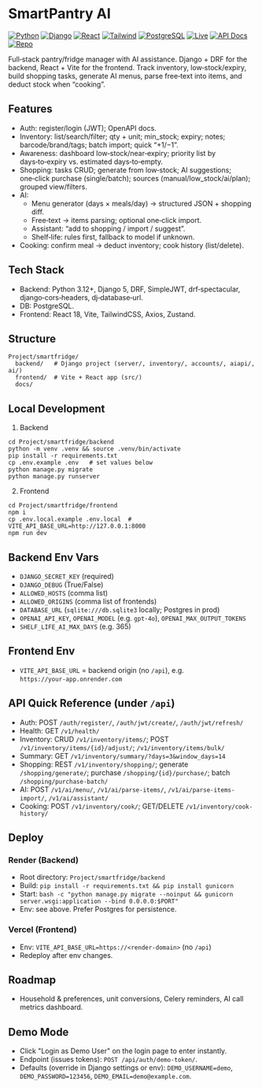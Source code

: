 # SmartPantry AI

[![Python](https://img.shields.io/badge/Python-3.12-blue?logo=python&logoColor=white)](https://www.python.org/)
[![Django](https://img.shields.io/badge/Django-5.0-success?logo=django&logoColor=white)](https://www.djangoproject.com/)
[![React](https://img.shields.io/badge/React-18-61DAFB?logo=react&logoColor=black)](https://react.dev)
[![Tailwind](https://img.shields.io/badge/TailwindCSS-3-38B2AC?logo=tailwindcss&logoColor=white)](https://tailwindcss.com)
[![PostgreSQL](https://img.shields.io/badge/PostgreSQL-16-4169E1?logo=postgresql&logoColor=white)](https://www.postgresql.org/)
[![Live](https://img.shields.io/badge/Live-App-0EA5E9?logo=vercel&logoColor=white)](https://smart-fridge-xi.vercel.app)
[![API Docs](https://img.shields.io/badge/API-docs-10B981?logo=swagger&logoColor=white)](https://smart-fridge-xi.vercel.app/api/docs)
[![Repo](https://img.shields.io/badge/GitHub-Repo-181717?logo=github&logoColor=white)](https://github.com/oy24553/SmartFridge)

Full‑stack pantry/fridge manager with AI assistance. Django + DRF for the backend, React + Vite for the frontend. Track inventory, low‑stock/expiry, build shopping tasks, generate AI menus, parse free‑text into items, and deduct stock when “cooking”.

## Features
- Auth: register/login (JWT); OpenAPI docs.
- Inventory: list/search/filter; qty + unit; min_stock; expiry; notes; barcode/brand/tags; batch import; quick “+1/−1”.
- Awareness: dashboard low‑stock/near‑expiry; priority list by days‑to‑expiry vs. estimated days‑to‑empty.
- Shopping: tasks CRUD; generate from low‑stock; AI suggestions; one‑click purchase (single/batch); sources (manual/low_stock/ai/plan); grouped view/filters.
- AI:
  - Menu generator (days × meals/day) → structured JSON + shopping diff.
  - Free‑text → items parsing; optional one‑click import.
  - Assistant: “add to shopping / import / suggest”.
  - Shelf‑life: rules first, fallback to model if unknown.
- Cooking: confirm meal → deduct inventory; cook history (list/delete).

## Tech Stack
- Backend: Python 3.12+, Django 5, DRF, SimpleJWT, drf‑spectacular, django‑cors‑headers, dj‑database‑url.
- DB: PostgreSQL.
- Frontend: React 18, Vite, TailwindCSS, Axios, Zustand.

## Structure
```
Project/smartfridge/
  backend/   # Django project (server/, inventory/, accounts/, aiapi/, ai/)
  frontend/  # Vite + React app (src/)
  docs/
```

## Local Development
1) Backend
```
cd Project/smartfridge/backend
python -m venv .venv && source .venv/bin/activate
pip install -r requirements.txt
cp .env.example .env   # set values below
python manage.py migrate
python manage.py runserver
```

2) Frontend
```
cd Project/smartfridge/frontend
npm i
cp .env.local.example .env.local  # VITE_API_BASE_URL=http://127.0.0.1:8000
npm run dev
```

## Backend Env Vars
- `DJANGO_SECRET_KEY` (required)
- `DJANGO_DEBUG` (True/False)
- `ALLOWED_HOSTS` (comma list)
- `ALLOWED_ORIGINS` (comma list of frontends)
- `DATABASE_URL` (`sqlite:///db.sqlite3` locally; Postgres in prod)
- `OPENAI_API_KEY`, `OPENAI_MODEL` (e.g. `gpt-4o`), `OPENAI_MAX_OUTPUT_TOKENS`
- `SHELF_LIFE_AI_MAX_DAYS` (e.g. 365)

## Frontend Env
- `VITE_API_BASE_URL` = backend origin (no `/api`), e.g. `https://your‑app.onrender.com`

## API Quick Reference (under `/api`)
- Auth: POST `/auth/register/`, `/auth/jwt/create/`, `/auth/jwt/refresh/`
- Health: GET `/v1/health/`
- Inventory: CRUD `/v1/inventory/items/`; POST `/v1/inventory/items/{id}/adjust/`; `/v1/inventory/items/bulk/`
- Summary: GET `/v1/inventory/summary/?days=3&window_days=14`
- Shopping: REST `/v1/inventory/shopping/`; generate `/shopping/generate/`; purchase `/shopping/{id}/purchase/`; batch `/shopping/purchase-batch/`
- AI: POST `/v1/ai/menu/`, `/v1/ai/parse-items/`, `/v1/ai/parse-items-import/`, `/v1/ai/assistant/`
- Cooking: POST `/v1/inventory/cook/`; GET/DELETE `/v1/inventory/cook-history/`

## Deploy
### Render (Backend)
- Root directory: `Project/smartfridge/backend`
- Build: `pip install -r requirements.txt && pip install gunicorn`
- Start: `bash -c "python manage.py migrate --noinput && gunicorn server.wsgi:application --bind 0.0.0.0:$PORT"`
- Env: see above. Prefer Postgres for persistence.

### Vercel (Frontend)
- Env: `VITE_API_BASE_URL=https://<render-domain>` (no `/api`)
- Redeploy after env changes.

## Roadmap
- Household & preferences, unit conversions, Celery reminders, AI call metrics dashboard.
## Demo Mode
- Click "Login as Demo User" on the login page to enter instantly.
- Endpoint (issues tokens): `POST /api/auth/demo-token/`.
- Defaults (override in Django settings or env): `DEMO_USERNAME=demo`, `DEMO_PASSWORD=123456`, `DEMO_EMAIL=demo@example.com`.
